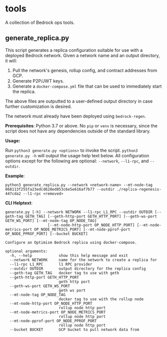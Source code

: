 # tools

A collection of Bedrock ops tools.

## generate_replica.py

This script generates a replica configuration suitable for use with a deployed Bedrock network. Given a network name and an output directory, it will:

1. Pull the network's genesis, rollup config, and contract addresses from GCP.
2. Generate P2P/JWT keys.
3. Generate a `docker-compose.yml` file that can be used to immediately start the replica.

The above files are outputted to a user-defined output directory in case further customization is desired.

The network must already have been deployed using `bedrock-regen`.

**Prerequisites**: Python 3.7 or above. No `pip` or `venv` is necessary, since the script does not have any dependencies outside of the standard library.

**Usage:**

Run `python3 generate.py <options>` to invoke the script. `python3 generate.py -h` will output the usage help text below. All configuration options except for the following are optional: `--network`, `--l1-rpc`, and `--outdir`.

**Example**:

```
python3 generate_replica.py --network <network-name> --mt-node-tag 068113f255fa23edcd628ed853c6e5e616af7b77 --outdir ./replica-regenesis-447cda2 --l1-rpc <removed>
```

**CLI Helptext**:

```
generate.py [-h] --network NETWORK --l1-rpc L1_RPC --outdir OUTDIR [--geth-tag GETH_TAG] [--geth-http-port GETH_HTTP_PORT] [--geth-ws-port GETH_WS_PORT] [--mt-node-tag OP_NODE_TAG]
                   [--mt-node-http-port OP_NODE_HTTP_PORT] [--mt-node-metrics-port OP_NODE_METRICS_PORT] [--mt-node-pprof-port OP_NODE_PPROF_PORT] [--bucket BUCKET]

Configure an Optimism Bedrock replica using docker-compose.

optional arguments:
  -h, --help            show this help message and exit
  --network NETWORK     name for the network to create a replica for
  --l1-rpc L1_RPC       l1 RPC provider
  --outdir OUTDIR       output directory for the replica config
  --geth-tag GETH_TAG   docker tag to use with geth
  --geth-http-port GETH_HTTP_PORT
                        geth http port
  --geth-ws-port GETH_WS_PORT
                        geth ws port
  --mt-node-tag OP_NODE_TAG
                        docker tag to use with the rollup node
  --mt-node-http-port OP_NODE_HTTP_PORT
                        rollup node http port
  --mt-node-metrics-port OP_NODE_METRICS_PORT
                        rollup node http port
  --mt-node-pprof-port OP_NODE_PPROF_PORT
                        rollup node http port
  --bucket BUCKET       GCP bucket to pull network data from

```
